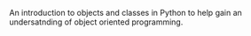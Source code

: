 An introduction to objects and classes in Python to help gain an undersatnding of object oriented programming.
